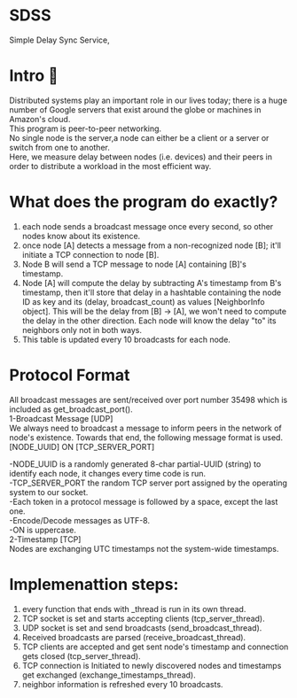 # SDSS
Simple Delay Sync Service,
# Intro 🚪
Distributed systems play an important role in our lives today; there is a huge number of Google servers that exist around the globe or machines in Amazon's cloud. <br />
This program is peer-to-peer networking. <br />
No single node is the server,a node can either be a client or a server or switch from one to another. <br />
Here, we measure delay between nodes (i.e. devices) and their peers in order to distribute a workload in the most efficient way. <br />
# What does the program do exactly? <br />
1. each node sends a broadcast message once every second, so other nodes know about its existence. <br />
2. once node [A] detects a message from a non-recognized node [B]; it'll initiate a TCP connection to node [B]. <br />
3. Node B will send a TCP message to node [A] containing [B]'s timestamp. <br />
4. Node [A] will compute the delay by subtracting A's timestamp from B's timestamp, then it'll store that delay in a hashtable containing the node ID as key and its (delay, broadcast_count) as values [NeighborInfo object]. This will be the delay from [B] -> [A], we won't need to compute the delay in the other direction. Each node will know the delay "to" its neighbors only not in both ways. <br />
5. This table is updated every 10 broadcasts for each node. <br />
# Protocol Format
All broadcast messages are sent/received over port number 35498 which is included  as get_broadcast_port(). <br />
1-Broadcast Message [UDP] <br />
We always need to broadcast a message to inform peers in the network of node's existence. Towards that end, the following message format is used. <br />
[NODE_UUID] ON [TCP_SERVER_PORT] <br />

 -NODE_UUID is a randomly generated 8-char partial-UUID (string) to identify each node, it changes every time code is run. <br />
 -TCP_SERVER_PORT the random TCP server port assigned by the operating system to our socket. <br />
 -Each token in a protocol message is followed by a space, except the last one. <br />
 -Encode/Decode messages as UTF-8. <br />
 -ON is uppercase. <br />
2-Timestamp [TCP] <br />
Nodes are exchanging UTC timestamps not the system-wide timestamps. <br />
# Implemenattion steps:
1. every function that ends with _thread is run in its own thread. <br />
2. TCP socket is set and starts accepting clients (tcp_server_thread). <br />
3. UDP socket is set  and send broadcasts (send_broadcast_thread). <br />
4. Received broadcasts are parsed (receive_broadcast_thread). <br />
5. TCP clients are accepted and get sent node's timestamp and connection gets closed  (tcp_server_thread). <br />
6. TCP connection is Initiated  to newly discovered nodes and timestamps  get exchanged (exchange_timestamps_thread). <br />
7. neighbor information  is refreshed every 10 broadcasts. <br />





